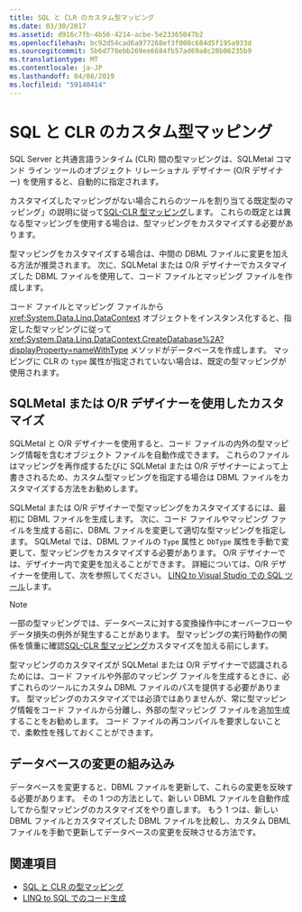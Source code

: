 ```yaml
---
title: SQL と CLR のカスタム型マッピング
ms.date: 03/30/2017
ms.assetid: d916c7fb-4b56-4214-acbe-5e23365047b2
ms.openlocfilehash: bc92d54cad6a977268ef3f000c684d5f195a933d
ms.sourcegitcommit: 5b6d778ebb269ee6684fb57ad69a8c28b06235b9
ms.translationtype: MT
ms.contentlocale: ja-JP
ms.lasthandoff: 04/08/2019
ms.locfileid: "59140414"
---
```

# <a name="sql-clr-custom-type-mappings"></a>SQL と CLR のカスタム型マッピング
SQL Server と共通言語ランタイム (CLR) 間の型マッピングは、SQLMetal コマンド ライン ツールのオブジェクト リレーショナル デザイナー (O/R デザイナー) を使用すると、自動的に指定されます。  
  
 カスタマイズしたマッピングがない場合これらのツールを割り当てる既定型のマッピング」の説明に従って[SQL-CLR 型マッピング](../../../../../../docs/framework/data/adonet/sql/linq/sql-clr-type-mapping.md)します。 これらの既定とは異なる型マッピングを使用する場合は、型マッピングをカスタマイズする必要があります。  
  
 型マッピングをカスタマイズする場合は、中間の DBML ファイルに変更を加える方法が推奨されます。 次に、SQLMetal または O/R デザイナーでカスタマイズした DBML ファイルを使用して、コード ファイルとマッピング ファイルを作成します。  
  
 コード ファイルとマッピング ファイルから <xref:System.Data.Linq.DataContext> オブジェクトをインスタンス化すると、指定した型マッピングに従って <xref:System.Data.Linq.DataContext.CreateDatabase%2A?displayProperty=nameWithType> メソッドがデータベースを作成します。 マッピングに CLR の `type` 属性が指定されていない場合は、既定の型マッピングが使用されます。  
  
## <a name="customization-with-sqlmetal-or-or-designer"></a>SQLMetal または O/R デザイナーを使用したカスタマイズ  
 SQLMetal と O/R デザイナーを使用すると、コード ファイルの内外の型マッピング情報を含むオブジェクト ファイルを自動作成できます。 これらのファイルはマッピングを再作成するたびに SQLMetal または O/R デザイナーによって上書きされるため、カスタム型マッピングを指定する場合は DBML ファイルをカスタマイズする方法をお勧めします。  
  
 SQLMetal または O/R デザイナーで型マッピングをカスタマイズするには、最初に DBML ファイルを生成します。 次に、コード ファイルやマッピング ファイルを生成する前に、DBML ファイルを変更して適切な型マッピングを指定します。 SQLMetal では、DBML ファイルの `Type` 属性と `DbType` 属性を手動で変更して、型マッピングをカスタマイズする必要があります。 O/R デザイナーでは、デザイナー内で変更を加えることができます。 詳細については、O/R デザイナーを使用して、次を参照してください。 [LINQ to Visual Studio での SQL ツール](/visualstudio/data-tools/linq-to-sql-tools-in-visual-studio2)します。  
  
> [!NOTE]
>  一部の型マッピングでは、データベースに対する変換操作中にオーバーフローやデータ損失の例外が発生することがあります。 型マッピングの実行時動作の関係を慎重に確認[SQL-CLR 型マッピング](../../../../../../docs/framework/data/adonet/sql/linq/sql-clr-type-mapping.md)カスタマイズを加える前にします。  
  
 型マッピングのカスタマイズが SQLMetal または O/R デザイナーで認識されるためには、コード ファイルや外部のマッピング ファイルを生成するときに、必ずこれらのツールにカスタム DBML ファイルのパスを提供する必要があります。 型マッピングのカスタマイズでは必須ではありませんが、常に型マッピング情報をコード ファイルから分離し、外部の型マッピング ファイルを追加生成することをお勧めします。 コード ファイルの再コンパイルを要求しないことで、柔軟性を残しておくことができます。  
  
## <a name="incorporating-database-changes"></a>データベースの変更の組み込み  
 データベースを変更すると、DBML ファイルを更新して、これらの変更を反映する必要があります。 その 1 つの方法として、新しい DBML ファイルを自動作成してから型マッピングのカスタマイズをやり直します。 もう 1 つは、新しい DBML ファイルとカスタマイズした DBML ファイルを比較し、カスタム DBML ファイルを手動で更新してデータベースの変更を反映させる方法です。  
  
## <a name="see-also"></a>関連項目

- [SQL と CLR の型マッピング](../../../../../../docs/framework/data/adonet/sql/linq/sql-clr-type-mapping.md)
- [LINQ to SQL でのコード生成](../../../../../../docs/framework/data/adonet/sql/linq/code-generation-in-linq-to-sql.md)
